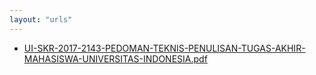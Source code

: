 ```yaml
---
layout: "urls"
---
```

* [UI-SKR-2017-2143-PEDOMAN-TEKNIS-PENULISAN-TUGAS-AKHIR-MAHASISWA-UNIVERSITAS-INDONESIA.pdf](UI-SKR-2017-2143-PEDOMAN-TEKNIS-PENULISAN-TUGAS-AKHIR-MAHASISWA-UNIVERSITAS-INDONESIA.pdf)
